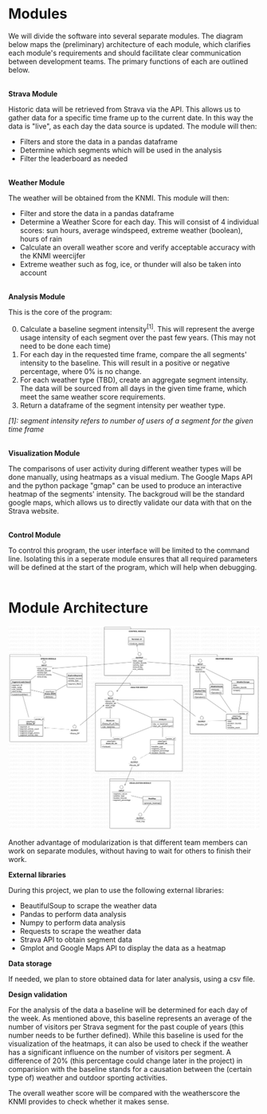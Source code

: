 # **Modules**

We will divide the software into several separate modules. The diagram below maps the (preliminary) architecture of each module,
which clarifies each module's requirements and should facilitate clear communication between development teams. The primary functions of each are outlined below.
<br/><br/>

**Strava Module**

Historic data will be retrieved from Strava via the API. This allows us to gather data for a specific time frame up to the current date. In this way the data is "live", 
as each day the data source is updated. The module will then:
- Filters and store the data in a pandas dataframe
- Determine which segments which will be used in the analysis
- Filter the leaderboard as needed
<br/><br/>

**Weather Module**

The weather will be obtained from the KNMI. This module will then:
- Filter and store the data in a pandas dataframe
- Determine a Weather Score for each day. This will consist of 4 individual scores: sun hours, average windspeed, extreme weather (boolean), hours of rain
- Calculate an overall weather score and verify acceptable accuracy with the KNMI weercijfer
- Extreme weather such as fog, ice, or thunder will also be taken into account
<br/><br/>

**Analysis Module**

This is the core of the program:

0. Calculate a baseline segment intensity<sup>[1]</sup>. This will represent the averge usage intensity of each segment over the past few years. (This may not need to be done each time)
1. For each day in the requested time frame, compare the all segments' intensity to the baseline. This will result in a positive or negative percentage, where 0% is no change.
2. For each weather type (TBD), create an aggregate segment intensity. The data will be sourced from all days in the given time frame, which meet the same weather score requirements.
3. Return a dataframe of the segment intensity per weather type.

<i>[1]: segment intensity refers to number of users of a segment for the given time frame</i>
<br/><br/>

**Visualization Module**

The comparisons of user activity during different weather types will be done manually, using heatmaps as a visual medium. The Google Maps API and the python package "gmap" can 
be used to produce an interactive heatmap of the segments' intensity. The backgroud will be the standard google maps, which allows us to directly validate our data with 
that on the Strava website. 
<br/><br/>

**Control Module**

To control this program, the user interface will be limited to the command line. Isolating this in a seperate module ensures that all required parameters will be defined at
the start of the program, which will help when debugging.
<br/><br/>

# Module Architecture

![PackageInterfaces](./PackageInterfaces.svg "Module Interfaces diagram")



Another advantage of modularization is that different team members can work on separate modules, without having to wait for others to finish their work.

**External libraries**

During this project, we plan to use the following external libraries:
* BeautifulSoup to scrape the weather data
* Pandas to perform data analysis
* Numpy to perform data analysis
* Requests to scrape the weather data
* Strava API to obtain segment data
* Gmplot and Google Maps API to display the data as a heatmap


**Data storage**

If needed, we plan to store obtained data for later analysis, using a csv file. 

**Design validation**

For the analysis of the data a baseline will be determined for each day of the week. As mentioned above, this baseline represents an average of the number of visitors per Strava segment for the
past couple of years (this number needs to be further defined). While this baseline is used for the visualization of the heatmaps, it can also be used to check if the weather has a significant influence
on the number of visitors per segment. A difference of 20% (this percentage could change later in the project) in comparision with the baseline stands for a causation between the (certain type of) weather and outdoor sporting activities.

The overall weather score will be compared with the weatherscore the KNMI provides to check whether it makes sense.